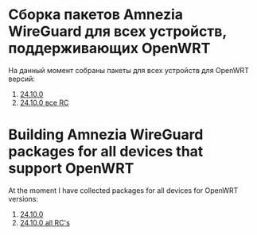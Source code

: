

# Сборка пакетов Amnezia WireGuard для всех устройств, поддерживающих OpenWRT

На данный момент собраны пакеты для всех устройств для OpenWRT версий:
1) [24.10.0](https://github.com/ag2351747/awg-openwrt-24.10.0/releases/tag/v24.10.0)
2) [24.10.0 все RC](https://github.com/ag2351747/awg-openwrt-24.10.0/releases)





# Building Amnezia WireGuard packages for all devices that support OpenWRT

At the moment I have collected packages for all devices for OpenWRT versions:
1) [24.10.0](https://github.com/ag2351747/awg-openwrt-24.10.0/releases/tag/v24.10.0)
2) [24.10.0 all RC's](https://github.com/ag2351747/awg-openwrt-24.10.0/releases)

